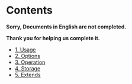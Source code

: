 Contents
======

**Sorry, Documents in English are not completed.**

**Thank you for helping us complete it.**

* [1. Usage](1.usage.md)
* [2. Options](2.options.md)
* [3. Operation](3.operation.md)
* [4. Storage](4.storage.md)
* [5. Extends](5.extends.md)


